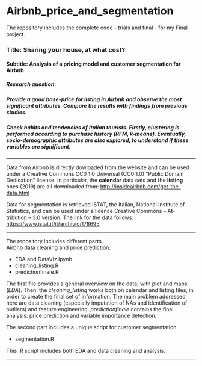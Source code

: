 # Airbnb_price_and_segmentation

The repository includes the complete code - trials and final - for my Final project.

### Title: Sharing your house, at what  cost?
#### Subtitle: Analysis of a pricing model and customer segmentation for Airbnb

##### Research question:  
##### Provide a good base-price for listing in Airbnb and observe the most significant attributes. Compare the results with findings from previous studies. 
##### Check habits and tendencies of Italian tourists. Firstly, clustering is performed according to purchase history (RFM, k-means). Eventually, socio-demographic attributes are also explored, to understand if these variables are significant. 

***

Data from Airbnb is directly dowloaded from the website and can be used under a Creative Commons CC0 1.0 Universal (CC0 1.0) “Public Domain Dedication” license. In particular, the **calendar** data sets and the **listing** ones (2019) are all downloaded from:
<http://insideairbnb.com/get-the-data.html>


Data for segmentation is retrieved ISTAT, the Italian, National Institute of Statistics, and can be used under a licence Creative Commons – At- tribution – 3.0 version. The link for the data follows: 
<https://www.istat.it/it/archivio/178695>

***

The repository includes different parts.  
Airbnb data cleaning and price prediction:  
* EDA and DataViz.ipynb
* cleaning_listing.R
* predictionfinale.R  

The first file provides a general overview on the data, with plot and maps (*EDA*). Then, the *cleaning_listing* works both on calendar and listing files, in order to create the final set of information. The main problem addressed here are data cleaning (especially imputation of NAs and identification of outliers) and feature engineering. *predictionfinale* contains the final analysis: price prediction and variable importance detection.


The second part includes a unique script for customer segmentation:  
* segmentation.R  

This .R script includes both EDA and data cleaning and analysis.
***
